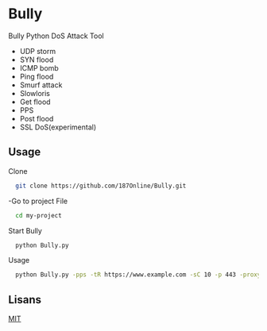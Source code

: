 
# Bully

Bully Python DoS Attack Tool 
* UDP storm 
* SYN flood
* ICMP bomb
* Ping flood
* Smurf attack 
* Slowloris
* Get flood
* PPS
* Post flood
* SSL DoS(experimental)


## Usage

Clone

```bash
  git clone https://github.com/187Online/Bully.git
```

-Go to project File
```bash
  cd my-project
```

Start Bully
```bash
  python Bully.py 
```

  
Usage
```bash
  python Bully.py -pps -tR https://www.example.com -sC 10 -p 443 -proxy
```

## Lisans

[MIT](https://choosealicense.com/licenses/mit/)

  
